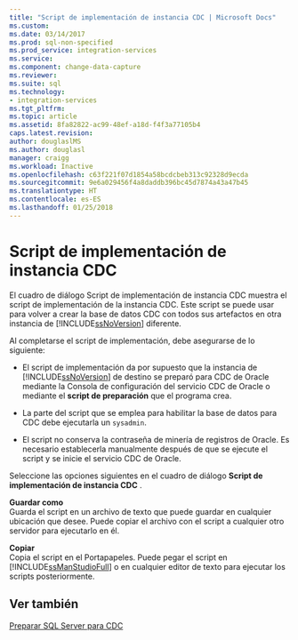 ```yaml
---
title: "Script de implementación de instancia CDC | Microsoft Docs"
ms.custom: 
ms.date: 03/14/2017
ms.prod: sql-non-specified
ms.prod_service: integration-services
ms.service: 
ms.component: change-data-capture
ms.reviewer: 
ms.suite: sql
ms.technology:
- integration-services
ms.tgt_pltfrm: 
ms.topic: article
ms.assetid: 8fa82822-ac99-48ef-a18d-f4f3a77105b4
caps.latest.revision: 
author: douglaslMS
ms.author: douglasl
manager: craigg
ms.workload: Inactive
ms.openlocfilehash: c63f221f07d1854a58bcdcbeb313c92328d9ecda
ms.sourcegitcommit: 9e6a029456f4a8daddb396bc45d7874a43a47b45
ms.translationtype: HT
ms.contentlocale: es-ES
ms.lasthandoff: 01/25/2018
---
```

# <a name="cdc-instance-deployment-script"></a>Script de implementación de instancia CDC
  El cuadro de diálogo Script de implementación de instancia CDC muestra el script de implementación de la instancia CDC. Este script se puede usar para volver a crear la base de datos CDC con todos sus artefactos en otra instancia de [!INCLUDE[ssNoVersion](../../includes/ssnoversion-md.md)] diferente.  
  
 Al completarse el script de implementación, debe asegurarse de lo siguiente:  
  
-   El script de implementación da por supuesto que la instancia de [!INCLUDE[ssNoVersion](../../includes/ssnoversion-md.md)] de destino se preparó para CDC de Oracle mediante la Consola de configuración del servicio CDC de Oracle o mediante el **script de preparación** que el programa crea.  
  
-   La parte del script que se emplea para habilitar la base de datos para CDC debe ejecutarla un `sysadmin`.  
  
-   El script no conserva la contraseña de minería de registros de Oracle. Es necesario establecerla manualmente después de que se ejecute el script y se inicie el servicio CDC de Oracle.  
  
 Seleccione las opciones siguientes en el cuadro de diálogo **Script de implementación de instancia CDC** .  
  
 **Guardar como**  
 Guarda el script en un archivo de texto que puede guardar en cualquier ubicación que desee. Puede copiar el archivo con el script a cualquier otro servidor para ejecutarlo en él.  
  
 **Copiar**  
 Copia el script en el Portapapeles. Puede pegar el script en [!INCLUDE[ssManStudioFull](../../includes/ssmanstudiofull-md.md)] o en cualquier editor de texto para ejecutar los scripts posteriormente.  
  
## <a name="see-also"></a>Ver también  
 [Preparar SQL Server para CDC](../../integration-services/change-data-capture/prepare-sql-server-for-cdc.md)  
  
  
